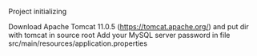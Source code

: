 Project initializing

Download Apache Tomcat 11.0.5 (https://tomcat.apache.org/) and put dir with tomcat in source root
Add your MySQL server password in file src/main/resources/application.properties
